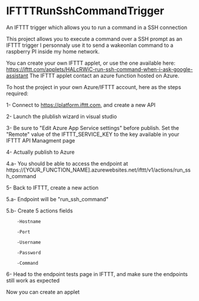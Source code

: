 # IFTTTRunSshCommandTrigger
An IFTTT trigger which allows you to run a command in a SSH connection

This project allows you to execute a command over a SSH prompt as an IFTTT trigger
I personnaly use it to send a wakeonlan command to a raspberry PI inside my home network.

You can create your own IFTTT applet, or use the one available here: https://ifttt.com/applets/HALcRWiC-run-ssh-command-when-i-ask-google-assistant
The IFTTT applet contact an azure function hosted on Azure.


To host the project in your own Azure/IFTTT account, here as the steps required:

1- Connect to https://platform.ifttt.com, and create a new API

2- Launch the plublish wizard in visual studio

3- Be sure to "Edit Azure App Service settings" before publish. Set the "Remote" value of the IFTTT_SERVICE_KEY to the key available in your IFTTT API Managment page

4- Actually publish to Azure

  4.a- You should be able to access the endpoint at https://[YOUR_FUNCTION_NAME].azurewebsites.net/ifttt/v1/actions/run_ssh_command
  
5- Back to IFTTT, create a new action

  5.a- Endpoint will be "run_ssh_command"
  
  5.b- Create 5 actions fields 
  
        -Hostname
        
        -Port
        
        -Username
        
        -Password
        
        -Command
6- Head to the endpoint tests page in IFTTT, and make sure the endpoints still work as expected

Now you can create an applet
